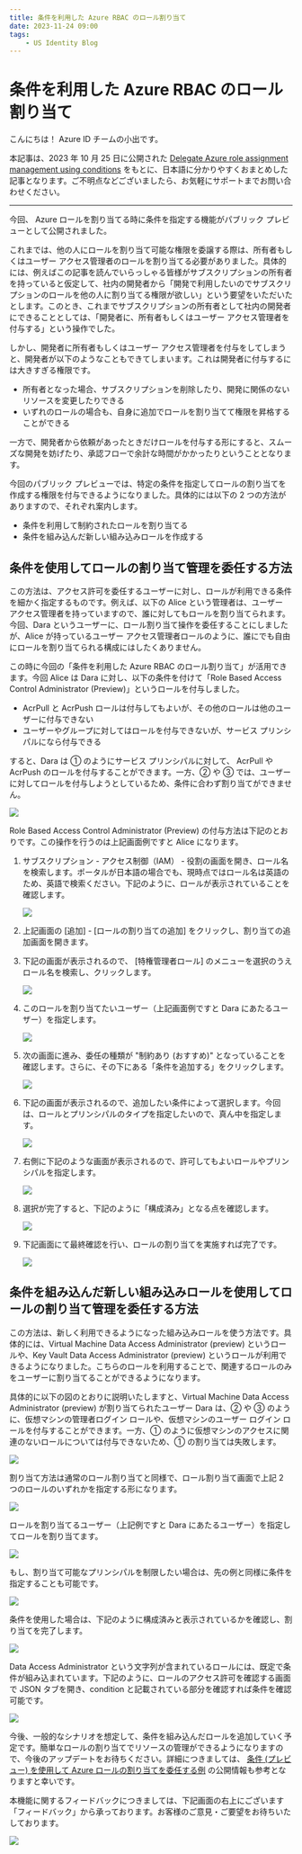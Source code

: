 ```yaml
---
title: 条件を利用した Azure RBAC のロール割り当て
date: 2023-11-24 09:00
tags:
    - US Identity Blog
---
```


#  条件を利用した Azure RBAC のロール割り当て

こんにちは！ Azure ID チームの小出です。

本記事は、2023 年 10 月 25 日に公開された [Delegate Azure role assignment management using conditions](https://techcommunity.microsoft.com/t5/microsoft-entra-azure-ad-blog/delegate-azure-role-assignment-management-using-conditions/ba-p/3954216) をもとに、日本語に分かりやすくおまとめした記事となります。ご不明点などございましたら、お気軽にサポートまでお問い合わせください。

---

今回、 Azure ロールを割り当てる時に条件を指定する機能がパブリック プレビューとして公開されました。

これまでは、他の人にロールを割り当て可能な権限を委譲する際は、所有者もしくはユーザー アクセス管理者のロールを割り当てる必要がありました。具体的には、例えばこの記事を読んでいらっしゃる皆様がサブスクリプションの所有者を持っていると仮定して、社内の開発者から「開発で利用したいのでサブスクリプションのロールを他の人に割り当てる権限が欲しい」という要望をいただいたとします。このとき、これまでサブスクリプションの所有者として社内の開発者にできることとしては、「開発者に、所有者もしくはユーザー アクセス管理者を付与する」という操作でした。

しかし、開発者に所有者もしくはユーザー アクセス管理者を付与をしてしまうと、開発者が以下のようなこともできてしまいます。これは開発者に付与するには大きすぎる権限です。

- 所有者となった場合、サブスクリプションを削除したり、開発に関係のないリソースを変更したりできる
- いずれのロールの場合も、自身に追加でロールを割り当てて権限を昇格することができる

一方で、開発者から依頼があったときだけロールを付与する形にすると、スムーズな開発を妨げたり、承認フローで余計な時間がかかったりということとなります。

今回のパブリック プレビューでは、特定の条件を指定してロールの割り当てを作成する権限を付与できるようになりました。具体的には以下の 2 つの方法がありますので、それぞれ案内します。 

- 条件を利用して制約されたロールを割り当てる
- 条件を組み込んだ新しい組み込みロールを作成する

## 条件を使用してロールの割り当て管理を委任する方法

この方法は、アクセス許可を委任するユーザーに対し、ロールが利用できる条件を細かく指定するものです。例えば、以下の Alice という管理者は、ユーザー アクセス管理者を持っていますので、誰に対してもロールを割り当てられます。今回、Dara というユーザーに、ロール割り当て操作を委任することにしましたが、Alice が持っているユーザー アクセス管理者ロールのように、誰にでも自由にロールを割り当てられる構成にはしたくありません。

この時に今回の「条件を利用した Azure RBAC のロール割り当て」が活用できます。今回 Alice は Dara に対し、以下の条件を付けて「Role Based Access Control Administrator (Preview)」というロールを付与しました。

- AcrPull と AcrPush ロールは付与してもよいが、その他のロールは他のユーザーに付与できない
- ユーザーやグループに対してはロールを付与できないが、サービス プリンシパルになら付与できる

すると、Dara は ① のようにサービス プリンシパルに対して、 AcrPull や AcrPush のロールを付与することができます。一方、② や ③ では、ユーザーに対してロールを付与しようとしているため、条件に合わず割り当てができません。

![](./rbac-role-assignment-using-conditions/rbac-role-assignment-using-conditions1.png)

Role Based Access Control Administrator (Preview) の付与方法は下記のとおりです。この操作を行うのは上記画面例ですと Alice になります。

1. サブスクリプション - アクセス制御（IAM） - 役割の画面を開き、ロール名を検索します。ポータルが日本語の場合でも、現時点ではロール名は英語のため、英語で検索ください。下記のように、ロールが表示されていることを確認します。

    ![](./rbac-role-assignment-using-conditions/rbac-role-assignment-using-conditions2.png)

2. 上記画面の [追加] - [ロールの割り当ての追加] をクリックし、割り当ての追加画面を開きます。
3. 下記の画面が表示されるので、 [特権管理者ロール] のメニューを選択のうえロール名を検索し、クリックします。

    ![](./rbac-role-assignment-using-conditions/rbac-role-assignment-using-conditions3.png)

4. このロールを割り当てたいユーザー（上記画面例ですと Dara にあたるユーザー）を指定します。

    ![](./rbac-role-assignment-using-conditions/rbac-role-assignment-using-conditions4.png)

5. 次の画面に進み、委任の種類が "制約あり (おすすめ)" となっていることを確認します。さらに、その下にある「条件を追加する」をクリックします。

    ![](./rbac-role-assignment-using-conditions/rbac-role-assignment-using-conditions5.png)

6. 下記の画面が表示されるので、追加したい条件によって選択します。今回は、ロールとプリンシパルのタイプを指定したいので、真ん中を指定します。

    ![](./rbac-role-assignment-using-conditions/rbac-role-assignment-using-conditions6.png)

7. 右側に下記のような画面が表示されるので、許可してもよいロールやプリンシパルを指定します。

    ![](./rbac-role-assignment-using-conditions/rbac-role-assignment-using-conditions7.png)

8. 選択が完了すると、下記のように「構成済み」となる点を確認します。

    ![](./rbac-role-assignment-using-conditions/rbac-role-assignment-using-conditions8.png)

9. 下記画面にて最終確認を行い、ロールの割り当てを実施すれば完了です。

    ![](./rbac-role-assignment-using-conditions/rbac-role-assignment-using-conditions9.png)

##  条件を組み込んだ新しい組み込みロールを使用してロールの割り当て管理を委任する方法

この方法は、新しく利用できるようになった組み込みロールを使う方法です。具体的には、Virtual Machine Data Access Administrator (preview) というロールや、Key Vault Data Access Administrator (preview) というロールが利用できるようになりました。こちらのロールを利用することで、関連するロールのみをユーザーに割り当てることができるようになります。

具体的に以下の図のとおりに説明いたしますと、Virtual Machine Data Access Administrator (preview) が割り当てられたユーザー Dara は、② や ③ のように、仮想マシンの管理者ログイン ロールや、仮想マシンのユーザー ログイン ロールを付与することができます。一方、① のように仮想マシンのアクセスに関連のないロールについては付与できないため、① の割り当ては失敗します。

![](./rbac-role-assignment-using-conditions/rbac-role-assignment-using-conditions10.png)

割り当て方法は通常のロール割り当てと同様で、ロール割り当て画面で上記 2 つのロールのいずれかを指定する形になります。

![](./rbac-role-assignment-using-conditions/rbac-role-assignment-using-conditions11.png)

ロールを割り当てるユーザー（上記例ですと Dara にあたるユーザー）を指定してロールを割り当てます。

![](./rbac-role-assignment-using-conditions/rbac-role-assignment-using-conditions12.png)

もし、割り当て可能なプリンシパルを制限したい場合は、先の例と同様に条件を指定することも可能です。

![](./rbac-role-assignment-using-conditions/rbac-role-assignment-using-conditions13.png)

条件を使用した場合は、下記のように構成済みと表示されているかを確認し、割り当てを完了します。

![](./rbac-role-assignment-using-conditions/rbac-role-assignment-using-conditions14.png)

Data Access Administrator という文字列が含まれているロールには、既定で条件が組み込まれています。下記のように、ロールのアクセス許可を確認する画面で JSON タブを開き、condition と記載されている部分を確認すれば条件を確認可能です。

![](./rbac-role-assignment-using-conditions/rbac-role-assignment-using-conditions15.png)

今後、一般的なシナリオを想定して、条件を組み込んだロールを追加していく予定です。簡単なロールの割り当てでリソースの管理ができるようになりますので、今後のアップデートをお待ちください。詳細につきましては、 [条件 (プレビュー) を使用して Azure ロールの割り当てを委任する例](https://learn.microsoft.com/ja-jp/azure/role-based-access-control/delegate-role-assignments-examples?tabs=template) の公開情報も参考となりますと幸いです。

本機能に関するフィードバックにつきましては、下記画面の右上にございます「フィードバック」から承っております。お客様のご意見・ご要望をお待ちいたしております。

![](./rbac-role-assignment-using-conditions/rbac-role-assignment-using-conditions16.png)
